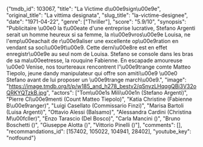 {"tmdb_id": 103067, "title": "La Victime d\u00e9sign\u00e9e", "original_title": "La vittima designata", "slug_title": "la-victime-designee", "date": "1971-04-22", "genre": ["Thriller"], "score": "5.9/10", "synopsis": "Publicitaire \u00e0 la t\u00eate d'une entreprise lucrative, Stefano Argenti serait un homme heureux si sa femme, la n\u00e9vros\u00e9e Louisa, ne l'emp\u00eachait de r\u00e9aliser une excellente op\u00e9ration en vendant sa soci\u00e9t\u00e9. Cette derni\u00e8re est en effet enregistr\u00e9e au seul nom de Louisa. Stefano se console dans les bras de sa ma\u00eetresse, la rouquine Fabienne. En escapade amoureuse \u00e0 Venise, nos tourtereaux rencontrent l'\u00e9trange comte Matteo Tiepolo, jeune dandy manipulateur qui offre son amiti\u00e9 \u00e0 Stefano avant de lui proposer un \u00e9trange march\u00e9.", "image": "https://image.tmdb.org/t/p/w185_and_h278_bestv2/qSnyzLHqqgQBi3V32oQRKYQTzkB.jpg", "actors": ["Tom\u00e1s Mili\u00e1n (Stefano Argenti)", "Pierre Cl\u00e9menti (Count Matteo Tiepolo)", "Katia Christine (Fabienne B\u00e9ranger)", "Luigi Casellato (Commissario Finzi)", "Marisa Bartoli (Luisa Argenti)", "Ottavio Alessi (Balsamo)", "Alessandra Cardini (Christina M\u00fcller)", "Enzo Tarascio (Del Bosco)", "Carla Mancini ()", "Bruno Boschetti ()", "Giuseppe Alotta ()", "Vittorio Pinelli ()"], "comments": [], "recommandations_id": [157402, 105022, 104941, 28402], "youtube_key": "notfound"}